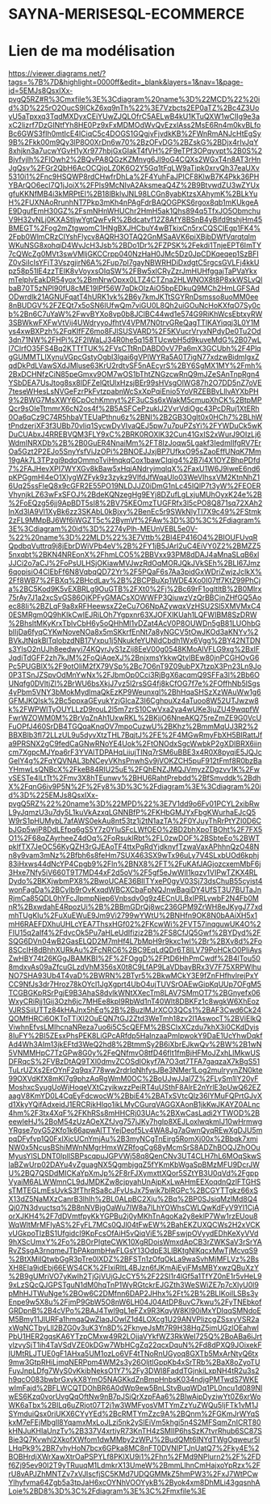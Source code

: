 # SAYNA-MERISESQL-ECOMMERCE


# Lien de ma modélisation

https://viewer.diagrams.net/?tags=%7B%7D&highlight=0000ff&edit=_blank&layers=1&nav=1&page-id=5EMJs8QsxIXx-pvgQ5RZ#R%3Cmxfile%3E%3Cdiagram%20name%3D%22MCD%22%20id%3D%225rO2OucS9ICkZ6xq9nTh%22%3E7Vzbcts2EP0aTZ%2Bc4Z3UoyU5aTpxxq3TqdMXDyxCEiYUwZJQLOfrC5AELwB4kU1KTuQXW1wCIIg9e3axC2lizrf7DzGINtfYh8HE0Pz9xFxMDMOdWvQvEzxlAss2MsE6Rn4m0kvBLfoBc6GWS3fIh0mtIcE4ICiqC5c4DOGS1GQgjvFjvdkKB%2FWnRmANJcHtEgSy9B%2Fkk00m9Qy3lP8O0XrDn6w70%2BzOFvDG%2BZskG%2BDjx4rIvJqY8xhjkn3a7ucwYGvH1yXr977hbjGxGIakT4fVH%2F9eTPf3OPqyvpt%2B0S%2BjvfvjIh%2FlOwh2%2BQvPA8QGzKZMnvg6JI9oG4CQXs2WGxT4n8AT3rHnJgQsv%2FGr2QbH6AcOCQjoLZ0K6O2Y5Gq1tFqLW9aTipk0xrvQh37eaUXv5310i1%2Fnc9HSQWP8rdCHwfrDhLa%2F4YuhFaJPICF8KlwB7K4Pkk36PHYBArQO6ecl7Q1jJoiX%2FPls9McNIvA2AksmeaQ4Z%2B9BtvwdZU3wZYUxgfuKKNfMB4i3kMRPtEl%2B18lBklvJNL98LCGn8yabKtzsXAhymK%2BLkYuH%2FUXNAoRrunhNT7Pkp3mKh4nPAgFdrBAQOGPKS6rgox8qb1mKUkgeAE9DgufEmH30GZ%2FsmNHnWHUChr2HmH5ak1Qhs894q5TfxJO5ObmchuV9H32vNLj0KXAStljwYgtQwFvR%2Bdcatvf12Z8AfY8BSnB4yBifd9tshjHm45BMEGT%2Fog2mZtgwomC1HNgBXJHCbuY4wBTkixCn5rxCQSCIEgp1FK4%2Fpb0WlmCRzCIYshFlycv8AQRH3OTAQ2GnMSaAVK6piXBjbDWfVqrqtqlmWKuNSG8xohqiD4WvJcH3Jsb%2BDo1Dr%2FZPSK%2Fekdi1TnjeEPT6ImTY7cQWcZg0MVt3swVMljGKCCrpp040NzHaH0JMc5Dz0JpCDKqeqep1SzBFIZ0vSiIcIsYFjT3VszgjirN6A%2Fup7pI7gayNBWRHDiDxdgtC5rgcsGVLFj4kkUpz58p51lE4zzTEIK8vVoyxsOIqSW%2FBw5xlCRyZzrJmHUHfggajTaPVaYkxmTelplvEakDR54yox%2BmNrwOpxx0LTZ4CTZna2HLWNOX8t8P8xkWSLvQlbaB70T5zNPl90fU8cME19lPf56W7qDkOlzAiO5bpEDkuQ9MCh2HmLGFSAdODwrdlk21AGNUFqatT4hURK1vk%2B6y7kmJKTtSGYRnDsmsso8uoMM0ee8nBUDGV%2FZEQt7x5oSN6IUfwQm7viGU0L8Qh2uiGOuNcHoKXfqO7Sy0cb%2Bn6C7uYaW%2FwvBYXo8vp0b8JClBC44wd1e574G9RiKhWcsEbtxyRW3SBWkwFXFwVtVij4UWdryyoJfhtV4VPM7N0trvGReQagTTlKAYiqqj3L0Y1Mys4xwBXPzh%2FqKIfFZ6mo8FJlSUSVARD%2F5KVucrVryxNPdyDe0Tu2Od3dn71NW%2FHPi%2F2lWaLJ34R0he5q158TUcwbH5d9kuveMdG%2B07wLl7ClrfO35FS4Bq2KTTfTUK%2FVsCTtRnDABD0vV7Pa6mX3GCUbh%2F4PlqgGUMMTLIXynuVGpcGstyOgbI3lgai6gVPlWYRa5A0T7igN77xdzwBidmIgxZqdDkPdLVawSXdJMluse63KrU2rdtvSF5nAEcyrS%2BY6SgMX1MY%2Fmh%2BxDCHNfzCiN85peGmxv9OM7wOS1bThtZNGzcwRnQ9mJZeSAnTnpRgn4YSbDEA7UsJtog8sx8lDFZelQtUlxHzsjBEr99sHVsgOlWG87h2O7DD5nZ7oVE7teseWHesLsNVGeFzrPkFvtzpabnWcSxXpPqiEnio5YoVRZEBBvLllvAYXbPH9%2BWG7MsXWY6CpOchKmnyt%2F3uCSs6xWakM5cmupXhCK%2BtpMPQcr9sOIeTtmmrX6cN2os4f%2B5ASFCePzuklJ2VvrVdiOgc43PcDRuj1XtERh0Oa6qCz9C74R5hbaVTEUaPthnu6z%2BNI%2B2GB3Oglt0x0HCh7%2BLhWtPndzerjXF3f3UBb70vliq1SycwDyVIvaQEJ5pw7u7puPZsYi%2FYWDuCk5wKDuCUAbxJ4RREBVQM3FLY9xC%2BRK0ROXlK32Cun41GxIS2xWurJ9OIzLj6WdmINRXDb%2B%2B0GuER4NnaiMm%2FT8IzJoqw5Lgakf3IedmIIfgRV7ErOa5Gzt2P2EJo5SnyYsfViJzOPi%2BNOEJJxjBP7UfkxO95sZaoEffUNqK7Mm19gAk7L3TPzgi9pdqOmmoTviHnqkqCox1bawCIqig4%2B7i4X1OYZBhpPDfd7%2FAJHevXPI7WYXGv8kBaw5xHqjANdryjmqlqX%2FaxU1W6J9iweE6nd6pKPGgmHl4eO1XlygWZFyk9z3zykz9VlfdJfWqaUIo03WeVIhsxVM2KtnNhZ16Uq25ssFleQ8x9cGFR2E55PO19NLDJJZ0iDmG1nLc45IQlP7t3yW%2FEOERVhynjkLZ63wFxSFOJ%2BdeKQNzegHg9EYj8DZufLgLxjuMUhOyxK24e%2B%2FoEQzg56jj9ApBDT5sI8%2BV75KEOmzTUGFRfx3l5cPO8Q871sq72XAh2lnXd3lA9Vl1XyBk6zz3SKAbL0kBjxy%2BenEc5r9SWkNlyTl7X9c49%2FStmk2zFL9MMpBJ6Wf6iWGZT5c%2BymVf%2FAw%3D%3D%3C%2Fdiagram%3E%3Cdiagram%20id%3D%2274yPlh-MEUnVEBL5e0V-%22%20name%3D%22MLD%22%3E7Vttb%2BI4EP416O4%2BIOUFUvqRQpdbqVuttrq9j8jEbrDWiVPb4eV%2B%2FY1jB5JArl2uC4EiVY0Z2%2BMZZ55nxqbt%2BKN4NREonX%2FhmLCO5%2BBVxx93PM8dDAJ4aMnaSLqB6xlJJCi2o7aCJ%2FoPsULHSjOKiawMVJwzRdOqMORJQkJVkSEh%2BLI67Jmz6qopisiO4ClEbFf6N8VqbqQD72Yr%2F5PQaF6s7Aa3pidGxWDriZwjzJclkX%2Ff8WB7%2FBXq%2BHcdLav%2B%2BCPBuXp1WDE4Xo0I07tf7KtZ99PhCja%2BC5Kod9K5vEXBRLg9OuGTB%2FXt0%2Fj%2Bc69rF1ogltltB%2B0Mlrx75rAy7J1a2xcSvGS86OjKPFyGMACsXOWWFP3QiuwzVzQrBBCjnZHfGQ5Aoec88Ii%2BZLqF9a8xRFHeewsxZ2eCu7O6NpAZywqxVzHSU2Sl5XMVMxC40ESMRgm0Q9hKIkCwIEJRiLOh7Ygpxnr63XJOFXlKUah1LQFWIBM8SzDRW%2BhsltMKyKrxTblvCbH6y5oQHhMl1vDZat4AcV0P8OUWDn5gB81LUOhbGbIIjDa6fyqCYKwNoveNOa8x5mSKkrfEnNt7a8yNGCV5tOwJKOd3aKNYv%2BVkJtNqkBlTqlobzdNB17Vxpu1j5NkukfeYUNIdCbdh1Wx6Vgg%2BY42NTDNs3YlsO2nUJh8eedwyi74KQyrJyS1zZij8EeV00g0548KMoAlVFLG9xg%2BxIFJqdiTdGFF2zh7kJM%2FoQiAqeXJ%2BnjxmsYkkwQtvlBEw80jnPCGHOvG6Pc5PUGBlX%2F9otOliM2fX79VSp%2Bc7O6nT9Z09ubPX7tzpX3Pn23Ln9Jo0P3TSnJZSpvOdMnYwNx%2FJbmOp0Cci3RjBgX6acqmQ9SFFa3l%2Bb6OUNqfg0DVltjZl%2BrWU6bsXkjJ7vz5l2rsSG4fj8kCfOG7f7e%2FOffhNb5lSgs4yPbm5VNY3bMokMydlmaQkEzKP9Weunxgl%2BhHqaSHSzXzWAuWw1g6GFMJKQIsk%2Bc5ppxaGEyukYzjGIcaZ3I6CghpuXz4aTuoo8W52UTJwzw8k%2FWPWlTyOUYLLzD9rouL2l5m7zrS10CwVxa2ya4wUKe3juZU49wqpfWFwrWZOWM0M%2BrVqZnAh1UxwRKL%2BKjjO6NneAKQ75reZmZE9G0VcUFuOPfJ460SrDB4TGQqaKnqOV7mpoCuzwU%2BKhz%2BmmMqUJ3R2%2BBXBlb3fl72LLzUL9u5dyvXtzTHL7BqjtJ%2FE%2F4MGwRmyFbXH5BIRattJfa9PRSNX2gC9fedCaGNwRNoYE4Uok%2FtONOdxSgcWwbkP2gXDIBRX6iincm7XgpcMJYpa6rF3YVAlTDPAHqLiiujTINq7rSM6uBBE3x4R0X8pyqiE5JQJcGeIY4g%2FqYQVNAL3bNCeyVKhsPnwhSv9jVOKZCH5puF912tFmf8R0bzBaYHmwLsQNBcX%2FkeB84RIU25uE%2FQhENZJMQJVmyzZDgzvv1K%2FwvSESTe4lLtTt%2Fmv3X8hTEunwv%2BHU6RahtPrebdd%2BfSmvddk%2BdhX%2FqnG6iv9P5N%2F%2Fy8%3D%3C%2Fdiagram%3E%3Cdiagram%20id%3D%225EMJs8QsxIXx-pvgQ5RZ%22%20name%3D%22MPD%22%3E7V1dd9o6Fv01PCYL2xibRwL9yJqmzU3u7dy5L1kuVkAzxqLGNNBfP%2FKHbGMJYxFbgKWurhaEJcQ5W9rS1pHUMybL7afAWS0ekAu8nt53tz1j2tN1azTA%2F0YJuyThRrPtYZI0D6CbJGp5wjP8DdLEfpq6gS5Y7z0YIuSFcLWfOEO%2BD2bhXpoTBOht%2F7FX5O1%2F68qZAyrheeZ4dOq%2FoRsuklRbt%2FL0zwDOF%2BSbteEo%2BWTpkIfTX7JeOC56KyQZH3rGJEAoTF4ttxPgRdYjdknyfTzwaVaxAPhhnQzO48Nn8y9vam3mNz%2Bfbh6s8feHm7SUX463SX9wTx96uLy7V4SLxbUOd6kphj83iHxws44dNcYP4Cpgb9%2Fln%2BNX8%2FT%2FuKAfJAGjozcxemMbF6j3Hxe7Nfy5iV660T9T7MD44xF2d5oV%2F5gf5eJwWlI1kqzv1VIPwTZKX4RLDydo%2BKXjwbmPX8%2BwoUCAE36BIITYxeP0gyV03Sj73dsChuB55cyist4wonFagDa%2BCyIb9rOvKxqdWBCXCbaFpNQJnwBagjDY4UfST3U7BUTaJnRjmCa85QDL0hYFcJlpmpNiep6Vnbsdv0g9z4ECnULBxIPRLywbF2N4Fb0MnR%2BxwdahE4RpozUi%2B%2BBmGDrQj8wc236GPM9ZrWH8eJKygJ77xdmhTUgKIu%2FuXuEWuE9Jm9Vi2799wYWtU%2BNHfn9OK8N0bAAiXH5x1mH6RAEFDXhuUHLcYEA7ThsxHGf02%2FKcwWi%2FVT57inqguwUK4O%2FIU15q2aIf4%2FdvcOk5Pu7aHLeUdIfizjz2B%2FS8CfJQ5Gwf%2BYDyd%2FSQG6DVn04wB2GasELQD2M7mHf4L7bMpH9r9kxc1wl%2Br%2BXv8d%2Fo8SCcIH8dBhhXURkAu%2FcNRC6%2BC9EqLdQDr6T8ILV79PoHCkO0PIiAysZwHBY74t26KGgJBAMKBI%2F%2FOggD%2FPtD6HhPmCwdf%2B4lTou508mdxvAs09aZfcuGLzdVhM356sX0t8C9LfAP9LaVDbayBRx3V7F75XRPWlhuNO7SHA93Ub4T4vaD%2BWRN%2BTyr5%2BkwMCkY3E9fZnFHfhvlrejPxYCC9NfJs3dr7Hroz78kOYcl1JgXgprt4UbO4ujTUVSrOAEwGipKqUUp7OFgM5TCGBGKpRSrPgjE9B3AhaS8dvlkWNtXXecTm8LAV7SMmOT7%2BGnyefx06WxyCRiRjj1Gij3Ozh6jc7MHEe8kpI9RbWd1nT40Wlt8DBKFz1c8wgkW6XhEozVJRSSiiUTTz84kHAJnx5hEq%2B%2BuzlMJrXCO3QCs1%2BAF3Cwd6Ck24QOMfHRCi6OKToTTiXl2OuEQN7tGJ2Ztd3WeTmh18zv2I1AswocT%2BViElkQViwhnEfvsLMIhcnaNReza7uo6i5C5cQEFM%2BSClxXCzdu7khX3i0CKdDyis8IuFY%2BI5ZEsxPhsPEK8LiGPcARfdp5HaInzaaPmIpwokY9DaE1UcYhwDqkfAd4Wh3AIm13jkEFtd3WeQ2hd8%2BtmmSy2B6iXbrEJkwQv%2BW%2B1wN5VNMMHpC7TzGPw8G0y%2FeQNfmvO8tfD46flt1fmBjHFMoJZxhLIMkwUSDFRqcS%2FVBzDtAQ9TXl0dmvZCOSdIOkyf7A7O3qt7TFA7gaqzaX7kBgS51TuLrUZXs2ErOYnF2q9qx778ww2rdrIqNhfysJBe3NMer1Log2mulryynZN0kte99OXVdKfX8mKl7g9phzAqRgWmM0OC%2BoUJwJJal7Z%2FLySm1lY20yFMoshxcSyugUoWjHoqeVXtCzyikwzzPeiRT4uUSthF8AlrE2nYrlE3pUwQ62EZaagV8KmYD0L4CqEyFdcwocW%2BbiE4%2BATxSVtcQlz36lYMuFQPrtGJvXd1XkyYQifAdxeidJ1ERCRjkHIqo1ikLMyCGurqVAGGXAonB1jkKwJKAYZ0ALnc4hm%2F3tx4XqF%2FKhRSs8mHHCRj03UAc%2BXwCasLadi2YTWOD%2BeewleHJ%2BoM54zUzAOeXZfJvg757jJKy7hgIp8XEJLoxlwqkmlJ10wHrmwgYRgse7oyG52Kfo1k66apwAlTTYejDeof5Lv4WA8Jg7aGwnQyqREwXgDJU5mpqDFyfvp1Q0FxIXjcUCnYmjAu%2B3myNCgTnEirg5RomXj00x%2Bbqk7xmiNW0x5NcusBShiMWnNMgrHmxWZRfogCg68yMcmSrS8ADZhBOQJZhOOuMyusYlSLDNT0IplISBPscqpuJGPVWj58q8QenCNv3UT4CLH7hL6MOqSkwSlaBZwUrp02DAYu4vZguagNX5QgmbjgqZ5fYKmKbWgaSpBMzMFU9DcrJWU%2BQ7QSDdMICKaYpXmJp%2F8rFJXymxttXQor5SZtYB3U0qVd%2FgppVyaiM6ALWWmnCL9dJMDKZw8cjpyahUnAjpKxLwAHmEEXoqdnQzlFTGHSsTMTEGLmEsUvkS3fThrRSa8cJFvUsJx75wik7bIRGPc%2BCGYTTgkz66xSX13dZ5NaMXzCanrB3lhIh%2BL0ALpBC2Xju%2Bq%2BP0SJsiqMzlMd8Q4Qj07N3dvuctsq%2B8nNVBjgOaWu7IW8a7lLhYOWhsCWLQwKdFyV9YI1CjAorXJKH4%2F7dDVmtfpyKkYGPBu2j0yMKhTnAgoKa2y8eklP7Ww1rzEUou8WqWltMrMFIyAS%2FyFL7MCs0QJl04tFwEW%2BahEKZUXQCWs2H2xVCKvUGkpoTIzBS1UfgidcI9KpFcsOfAiH5vQiqViE%2BFswjpOVyydEDhKeXyVVd9hXScUmxY%2Fo%2BOrPIgteCWK10XgRDoisWmxdApCB3rZWKSaV3rSrYARvZSsgA3rnqmeJTbPAkqmbHwFLGsY13OdpE3LlBKtgNlKqcxMwTjMcvqS9%2BtXMiIQtwbGgR3pTre0lXDZ%2BFSTn1zOfqOkLa9waSvhMjMFLVz%2BsXH8EIa9idEbj66EWS4CK%2FIxiRItL4BJzn6fJKmAjEyiFMsMBYxwzQBuXzY%2B9gUMriVO7yKwIh2TjGjVUjGJcCY5%2F22SI1r4lGf5a1TfYZ0nE1r5vHeL99xLzSQcQJGPSTguN1dM0hqTnP1WyRGtckrEJGZth3WeSWiZE7p7cXlyU0l9pMhHJTWuNge%2BOw6C2DMfnn6DAP2JHhx%2Ft%2B%2BLIKoiILSBs3yEnpe9w5X8u%2FjmP9GbW5O8nW6LH04J04AtDP8uvC7kwu%2FyTNEbkofGRDpnB%2B4cVPo%2BAJ4Twl9gL1eFZx9R3KqyW8KI90iMxYDIqqSMNdoEM5Bmy11JlURFa1hmqaQwZlaqJOwlZ1d4LOXcg1U29ANVPlizcgZSsxyVSR2axWgNCTbyLll2BZG0v3uK3Yn8D%2FknyeJsMt7R9H38HgZ5jmUGzlOEahwIPbU1HER2gqsKA6YTzpCMxw49R2LOjjaVYkfWZ3RkWeI725Q%2BoABa6iJrtylzvySjT1ih4TaVSdVZE0kDGw7WbHCgZq22qcxDquN%2Fd8dPXQ9JOixekFIUMtRLJTUE0gF1AHxa5UM1ozLo6VF4tTNoRnUGyoq8GXTb5MxArNtyQ6tx9mw3GtpRHiLjmqNERPpm4WM2s3y26OljtlGppKb4xSrTRb%2BaX8oZyoTUFuyJnpLDfg7WyS0vKkibNeksO1Y7%2Fy3DWl8FaddTGjnkiLxpNH4tR2u3s2h9qcO083bwbrGxykX8YmO5NAGKkdZnBmpHnbsK034ndjgPMTwdS7WKEwImFajd%2BFLWCQTDOhBR6A0dWp9ew5BnLStvBuqWDq1PL0ncu1d089NlwES6Kzq0vorUvgQqOftNw9nB7pJSiQrXzpFAa6%2BlwAjpDyziwYt0Z6xrWoWK6aTbx%2BILq6uZRjot07T2j1w3WMFyosVMTYmZzYuZWQu5IjFTk1vM1JSYmduiQsx0riUKX6CYyYEd%2BcRMTYmZzc9A%2BQnm%2FGKmJrWYqSkxM7eFEjMbgIl8YqamxMxLoJLzi5nk2ySlEiVm5khgi5n4S2MFSqmZnICRT80kHNJuKHIaUnzTv%2B337V4xrtiyR73KnTH4zSMIIP6hsSzK7tvrRhub6SC87SBie3Q7Kvwhl2XkofXWfom1dwMMby2zWPJ%2BudQMt6lNYdTWgOqweur5lLHqPk9%2BR7vhyHoN7bcx6GPka8MC8nFT0DVNIPTJnUatQ7%2Fky4E%2BOBHrdjXWrXawXtrOaPSPYLf8PKlXU9i1%2Fhn%2FMd9NPlurn2%2F%2FDf6Zj95ev90I2T9yTRuuqM1LdmkrX13UmeW%2BmmLlhnCmHajxoYpRzx%2FrU8vAPJZhMNTZv7xVJIscfjSC5KMd7UDQGMMkZ5hmPW3%2FxJ7WtPCwYlhyfvma64Zgb5a3tpJaH6xcOYNhVOOYykB%2Byok4xm8DhMLi43gqsnhALoie%2BD8%3D%3C%2Fdiagram%3E%3C%2Fmxfile%3E
